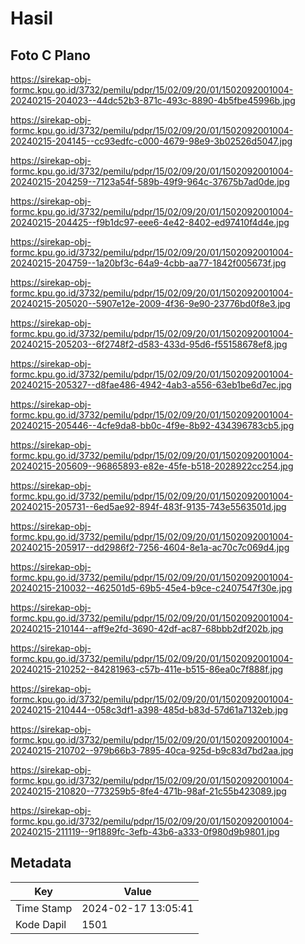 # Hasil

## Foto C Plano

https://sirekap-obj-formc.kpu.go.id/3732/pemilu/pdpr/15/02/09/20/01/1502092001004-20240215-204023--44dc52b3-871c-493c-8890-4b5fbe45996b.jpg

https://sirekap-obj-formc.kpu.go.id/3732/pemilu/pdpr/15/02/09/20/01/1502092001004-20240215-204145--cc93edfc-c000-4679-98e9-3b02526d5047.jpg

https://sirekap-obj-formc.kpu.go.id/3732/pemilu/pdpr/15/02/09/20/01/1502092001004-20240215-204259--7123a54f-589b-49f9-964c-37675b7ad0de.jpg

https://sirekap-obj-formc.kpu.go.id/3732/pemilu/pdpr/15/02/09/20/01/1502092001004-20240215-204425--f9b1dc97-eee6-4e42-8402-ed97410f4d4e.jpg

https://sirekap-obj-formc.kpu.go.id/3732/pemilu/pdpr/15/02/09/20/01/1502092001004-20240215-204759--1a20bf3c-64a9-4cbb-aa77-1842f005673f.jpg

https://sirekap-obj-formc.kpu.go.id/3732/pemilu/pdpr/15/02/09/20/01/1502092001004-20240215-205020--5907e12e-2009-4f36-9e90-23776bd0f8e3.jpg

https://sirekap-obj-formc.kpu.go.id/3732/pemilu/pdpr/15/02/09/20/01/1502092001004-20240215-205203--6f2748f2-d583-433d-95d6-f55158678ef8.jpg

https://sirekap-obj-formc.kpu.go.id/3732/pemilu/pdpr/15/02/09/20/01/1502092001004-20240215-205327--d8fae486-4942-4ab3-a556-63eb1be6d7ec.jpg

https://sirekap-obj-formc.kpu.go.id/3732/pemilu/pdpr/15/02/09/20/01/1502092001004-20240215-205446--4cfe9da8-bb0c-4f9e-8b92-434396783cb5.jpg

https://sirekap-obj-formc.kpu.go.id/3732/pemilu/pdpr/15/02/09/20/01/1502092001004-20240215-205609--96865893-e82e-45fe-b518-2028922cc254.jpg

https://sirekap-obj-formc.kpu.go.id/3732/pemilu/pdpr/15/02/09/20/01/1502092001004-20240215-205731--6ed5ae92-894f-483f-9135-743e5563501d.jpg

https://sirekap-obj-formc.kpu.go.id/3732/pemilu/pdpr/15/02/09/20/01/1502092001004-20240215-205917--dd2986f2-7256-4604-8e1a-ac70c7c069d4.jpg

https://sirekap-obj-formc.kpu.go.id/3732/pemilu/pdpr/15/02/09/20/01/1502092001004-20240215-210032--462501d5-69b5-45e4-b9ce-c2407547f30e.jpg

https://sirekap-obj-formc.kpu.go.id/3732/pemilu/pdpr/15/02/09/20/01/1502092001004-20240215-210144--aff9e2fd-3690-42df-ac87-68bbb2df202b.jpg

https://sirekap-obj-formc.kpu.go.id/3732/pemilu/pdpr/15/02/09/20/01/1502092001004-20240215-210252--84281963-c57b-411e-b515-86ea0c7f888f.jpg

https://sirekap-obj-formc.kpu.go.id/3732/pemilu/pdpr/15/02/09/20/01/1502092001004-20240215-210444--058c3df1-a398-485d-b83d-57d61a7132eb.jpg

https://sirekap-obj-formc.kpu.go.id/3732/pemilu/pdpr/15/02/09/20/01/1502092001004-20240215-210702--979b66b3-7895-40ca-925d-b9c83d7bd2aa.jpg

https://sirekap-obj-formc.kpu.go.id/3732/pemilu/pdpr/15/02/09/20/01/1502092001004-20240215-210820--773259b5-8fe4-471b-98af-21c55b423089.jpg

https://sirekap-obj-formc.kpu.go.id/3732/pemilu/pdpr/15/02/09/20/01/1502092001004-20240215-211119--9f1889fc-3efb-43b6-a333-0f980d9b9801.jpg


## Metadata

| Key        | Value               |
| ---------- | ------------------- |
| Time Stamp | 2024-02-17 13:05:41 |
| Kode Dapil | 1501                |



